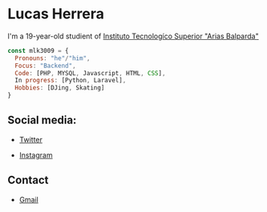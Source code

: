 # Lucas Herrera 
I'm a 19-year-old studient of [Instituto Tecnologíco Superior "Arias Balparda"](https://its.utu.edu.uy/)


```js
const mlk3009 = {
  Pronouns: "he"/"him",
  Focus: "Backend",
  Code: [PHP, MYSQL, Javascript, HTML, CSS],
  In progress: [Python, Laravel],
  Hobbies: [DJing, Skating]
}
```
## Social media:
- [Twitter](https://twitter.com/alexx_mlk)

- [Instagram](https://instagram.com/alexx.mlk)
## Contact
- [Gmail](mailto:lucasherrera3009@gmail.com)
